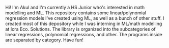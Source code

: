 Hi! I'm Akul and I'm currently a HS Junior who's interested in math modelling and ML. 
This repository contains some linear/polynomial regression models I've created using ML, as well as a bunch of other stuff. 
I created most of this depository while I was interning in ML/math modelling at Iora Eco. Solutions. 
The library is organized into the subcategories of linear regressions, polynomial regressions, and other. 
The programs inside are separated by category. 
Have fun!
